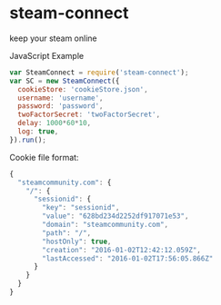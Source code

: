 # steam-connect
keep your steam online

JavaScript Example
```javascript
var SteamConnect = require('steam-connect');
var SC = new SteamConnect({
  cookieStore: 'cookieStore.json',
  username: 'username',
  password: 'password',
  twoFactorSecret: 'twoFactorSecret',
  delay: 1000*60*10,
  log: true,
}).run();
```
Cookie file format:
```javascript
{
  "steamcommunity.com": {
    "/": {
      "sessionid": {
        "key": "sessionid",
        "value": "628bd234d2252df917071e53",
        "domain": "steamcommunity.com",
        "path": "/",
        "hostOnly": true,
        "creation": "2016-01-02T12:42:12.059Z",
        "lastAccessed": "2016-01-02T17:56:05.866Z"
      }
    }
  }
}
```
